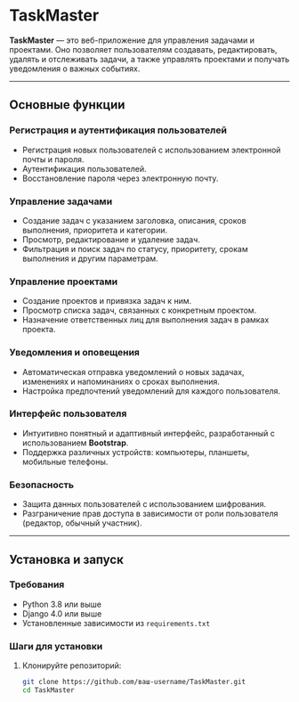 # TaskMaster

**TaskMaster** — это веб-приложение для управления задачами и проектами. Оно позволяет пользователям создавать, редактировать, удалять и отслеживать задачи, а также управлять проектами и получать уведомления о важных событиях.

---

## Основные функции

### Регистрация и аутентификация пользователей
- Регистрация новых пользователей с использованием электронной почты и пароля.
- Аутентификация пользователей.
- Восстановление пароля через электронную почту.

### Управление задачами
- Создание задач с указанием заголовка, описания, сроков выполнения, приоритета и категории.
- Просмотр, редактирование и удаление задач.
- Фильтрация и поиск задач по статусу, приоритету, срокам выполнения и другим параметрам.

### Управление проектами
- Создание проектов и привязка задач к ним.
- Просмотр списка задач, связанных с конкретным проектом.
- Назначение ответственных лиц для выполнения задач в рамках проекта.

### Уведомления и оповещения
- Автоматическая отправка уведомлений о новых задачах, изменениях и напоминаниях о сроках выполнения.
- Настройка предпочтений уведомлений для каждого пользователя.

### Интерфейс пользователя
- Интуитивно понятный и адаптивный интерфейс, разработанный с использованием **Bootstrap**.
- Поддержка различных устройств: компьютеры, планшеты, мобильные телефоны.

### Безопасность
- Защита данных пользователей с использованием шифрования.
- Разграничение прав доступа в зависимости от роли пользователя (редактор, обычный участник).

---

## Установка и запуск

### Требования
- Python 3.8 или выше
- Django 4.0 или выше
- Установленные зависимости из `requirements.txt`

### Шаги для установки
1. Клонируйте репозиторий:
   ```bash
   git clone https://github.com/ваш-username/TaskMaster.git
   cd TaskMaster

